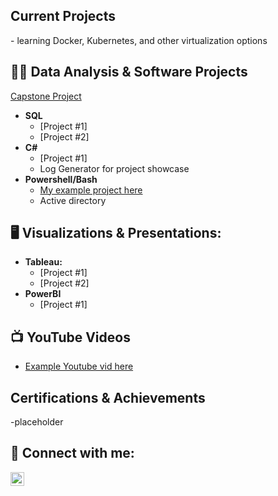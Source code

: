 <!---
zclendenen/zclendenen is a ✨ special ✨ repository because its `README.md` (this file) appears on your GitHub profile.
You can click the Preview link to take a look at your changes.
--->

<h2>Current Projects </h2>
  - learning Docker, Kubernetes, and other virtualization options

<h2> 👨‍💻 Data Analysis & Software Projects </h2>

[Capstone Project](https://github.com/cjdunagan)
- <b>SQL</b>
  - [Project #1]
  - [Project #2]
- <b>C#</b>
  - [Project #1]
  - Log Generator for project showcase
- <b>Powershell/Bash</b>
   - [My example project here](https://github.com/cjdunagan/Active-Directory-Lab)
   - Active directory
 

<h2> 🖥️ Visualizations & Presentations:</h2>

- <b>Tableau: </b>
  - [Project #1]
  - [Project #2]
- <b>PowerBI</b>
  - [Project #1]

<h2>📺 YouTube Videos</h2>

- [Example Youtube vid here](https://www.youtube.com)

<h2> Certifications & Achievements </h2>

-placeholder 

<h2> 🤳 Connect with me:</h2>

[<img align="left" alt="ZClendenen | LinkedIn" width="22px" src="https://cdn.jsdelivr.net/npm/simple-icons@v3/icons/linkedin.svg" />][linkedin]

[linkedin]: https://linkedin.com/in/zclendenen

<!--
**joshmadakor1/joshmadakor1** is a ✨ _special_ ✨ repository because its `README.md` (this file) appears on your GitHub profile.

Here are some ideas to get you started:

- 🔭 I’m currently working on ...
- 🌱 I’m currently learning ...
- 👯 I’m looking to collaborate on ...
- 🤔 I’m looking for help with ...
- 💬 Ask me about ...
- 📫 How to reach me: ...
- 😄 Pronouns: ...
- ⚡ Fun fact: ...
-->
